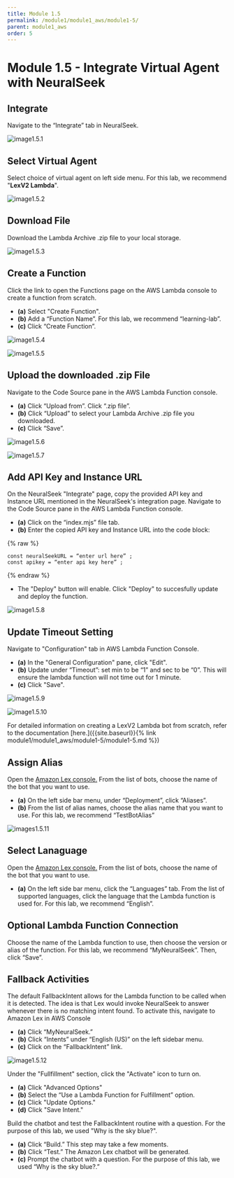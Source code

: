 ```yaml
---
title: Module 1.5
permalink: /module1/module1_aws/module1-5/
parent: module1_aws
order: 5
---
```


# Module 1.5 - Integrate Virtual Agent with NeuralSeek

## Integrate 

Navigate to the “Integrate” tab in NeuralSeek.

![image1.5.1](images/image1.5.1.png)

## Select Virtual Agent

Select choice of virtual agent on left side menu.
For this lab, we recommend "**LexV2 Lambda**".

![image1.5.2](images/image1.5.2.png)

## Download File

Download the Lambda Archive .zip file to your local storage.

![image1.5.3](images/image1.5.3.png)

## Create a Function

Click the link to open the Functions page on the AWS Lambda console to create a function from scratch.
- **(a)** Select "Create Function".
- **(b)** Add a “Function Name”. For this lab, we recommend “learning-lab”.
- **(c)** Click “Create Function”.

![image1.5.4](images/image1.5.4.png)

![image1.5.5](images/image1.5.5.png)

## Upload the downloaded .zip File

Navigate to the Code Source pane in the AWS Lambda Function console. 
- **(a)** Click “Upload from”. Click “.zip file”.
- **(b)** Click “Upload” to select your Lambda Archive .zip file you downloaded.
- **(c)** Click “Save”.

![image1.5.6](images/image1.5.6.png)

![image1.5.7](images/image1.5.7.png)

## Add API Key and Instance URL

On the NeuralSeek "Integrate" page, copy the provided API key and Instance URL mentioned in the NeuralSeek's integration page.
Navigate to the Code Source pane in the AWS Lambda Function console. 
- **(a)** Click on the “index.mjs” file tab. 
- **(b)** Enter the copied API key and Instance URL into the code block:

{% raw %}
```
const neuralSeekURL = “enter url here” ; 
const apikey = “enter api key here” ; 
```
{% endraw %}

- The "Deploy" button will enable. Click "Deploy" to succesfully update and deploy the function.

![image1.5.8](images/image1.5.8.png)

## Update Timeout Setting

Navigate to "Configuration" tab in AWS Lambda Function Console.
- **(a)** In the "General Configuration" pane, click "Edit".
- **(b)** Update under “Timeout”: set min to be “1” and sec to be “0”. This will ensure the lambda function will not time out for 1 minute.
- **(c)** Click "Save".

![image1.5.9](images/image1.5.9.png)

![image1.5.10](images/image1.5.10.png)

For detailed information on creating a LexV2 Lambda bot from scratch, refer to the documentation [here.]({{site.baseurl}}{% link module1/module1_aws/module1-5/module1-5.md %}) 

## Assign Alias 

Open the [Amazon Lex console.](https://console.aws.amazon.com/lexv2/home#bots) From the list of bots, choose the name of the bot that you want to use.
- **(a)** On the left side bar menu, under “Deployment”, click “Aliases”.
- **(b)** From the list of alias names, choose the alias name that you want to use. For this lab, we recommend “TestBotAlias”

![images1.5.11](images/image1.5.11.png)

## Select Lanaguage

Open the [Amazon Lex console.](https://console.aws.amazon.com/lexv2/home#bots) From the list of bots, choose the name of the bot that you want to use. 
- **(a)** On the left side bar menu, click the “Languages” tab.
From the list of supported languages, click the language that the Lambda function is used for. For this lab, we recommend “English”.

## Optional Lambda Function Connection

Choose the name of the Lambda function to use, then choose the version or alias of the function. For this lab, we recommend “MyNeuralSeek”. Then, click “Save”.

## Fallback Activities

The default FallbackIntent allows for the Lambda function to be called when it is detected. The idea is that Lex would invoke NeuralSeek to answer whenever there is no matching intent found. To activate this, navigate to Amazon Lex in AWS Console
- **(a)** Click “MyNeuralSeek.”
- **(b)** Click “Intents” under “English (US)” on the left sidebar menu.
- **(c)** Click on the “FallbackIntent” link.

![image1.5.12](images/image1.5.12.png)

Under the "Fullfillment" section, click the "Activate" icon to turn on. 

- **(a)** Click "Advanced Options"
- **(b)** Select the “Use a Lambda Function for Fulfillment” option. 
- **(c)** Click "Update Options."
- **(d)** Click "Save Intent."

Build the chatbot and test the FallbackIntent routine with a question. For the purpose of this lab, we used "Why is the sky blue?". 

- **(a)** Click “Build.” This step may take a few moments.
- **(b)** Click “Test.” The Amazon Lex chatbot will be generated. 
- **(c)** Prompt the chatbot with a question. For the purpose of this lab, we used “Why is the sky blue?.”
